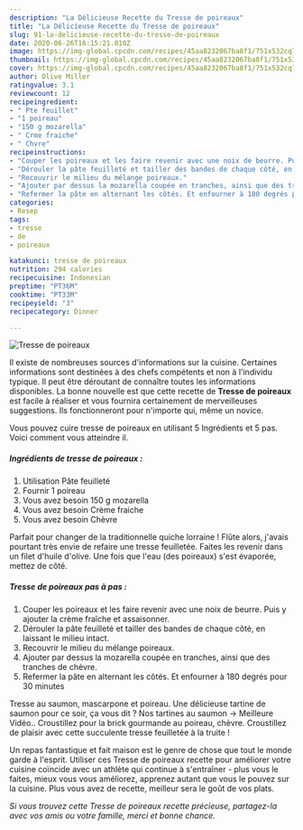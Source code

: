 ```yaml
---
description: "La Délicieuse Recette du Tresse de poireaux"
title: "La Délicieuse Recette du Tresse de poireaux"
slug: 91-la-delicieuse-recette-du-tresse-de-poireaux
date: 2020-06-26T16:15:21.010Z
image: https://img-global.cpcdn.com/recipes/45aa8232067ba8f1/751x532cq70/tresse-de-poireaux-photo-principale-de-la-recette.jpg
thumbnail: https://img-global.cpcdn.com/recipes/45aa8232067ba8f1/751x532cq70/tresse-de-poireaux-photo-principale-de-la-recette.jpg
cover: https://img-global.cpcdn.com/recipes/45aa8232067ba8f1/751x532cq70/tresse-de-poireaux-photo-principale-de-la-recette.jpg
author: Olive Miller
ratingvalue: 3.1
reviewcount: 12
recipeingredient:
- " Pte feuillet"
- "1 poireau"
- "150 g mozarella"
- " Crme fraiche"
- " Chvre"
recipeinstructions:
- "Couper les poireaux et les faire revenir avec une noix de beurre. Puis y ajouter la crème fraîche et assaisonner."
- "Dérouler la pâte feuilleté et tailler des bandes de chaque côté, en laissant le milieu intact."
- "Recouvrir le milieu du mélange poireaux."
- "Ajouter par dessus la mozarella coupée en tranches, ainsi que des tranches de chèvre."
- "Refermer la pâte en alternant les côtés. Et enfourner à 180 degrés pour 30 minutes"
categories:
- Resep
tags:
- tresse
- de
- poireaux

katakunci: tresse de poireaux 
nutrition: 294 calories
recipecuisine: Indonesian
preptime: "PT36M"
cooktime: "PT33M"
recipeyield: "3"
recipecategory: Dinner

---
```



![Tresse de poireaux](https://img-global.cpcdn.com/recipes/45aa8232067ba8f1/751x532cq70/tresse-de-poireaux-photo-principale-de-la-recette.jpg)

Il existe de nombreuses sources d'informations sur la cuisine. Certaines informations sont destinées à des chefs compétents et non à l'individu typique. Il peut être déroutant de connaître toutes les informations disponibles. La bonne nouvelle est que cette recette de <strong> Tresse de poireaux </strong> est facile à réaliser et vous fournira certainement de merveilleuses suggestions. Ils fonctionneront pour n'importe qui, même un novice.

<!--inarticleads1-->

Vous pouvez cuire tresse de poireaux en utilisant 5 Ingrédients et 5 pas. Voici comment vous atteindre il.

##### Ingrédients de tresse de poireaux :

1. Utilisation  Pâte feuilleté
1. Fournir 1 poireau
1. Vous avez besoin 150 g mozarella
1. Vous avez besoin  Crème fraiche
1. Vous avez besoin  Chèvre


Parfait pour changer de la traditionnelle quiche lorraine ! Flûte alors, j&#39;avais pourtant très envie de refaire une tresse feuilletée. Faites les revenir dans un filet d&#39;huile d&#39;olive. Une fois que l&#39;eau (des poireaux) s&#39;est évaporée, mettez de côté. 

<!--inarticleads2-->

##### Tresse de poireaux pas à pas :

1. Couper les poireaux et les faire revenir avec une noix de beurre. Puis y ajouter la crème fraîche et assaisonner.
1. Dérouler la pâte feuilleté et tailler des bandes de chaque côté, en laissant le milieu intact.
1. Recouvrir le milieu du mélange poireaux.
1. Ajouter par dessus la mozarella coupée en tranches, ainsi que des tranches de chèvre.
1. Refermer la pâte en alternant les côtés. Et enfourner à 180 degrés pour 30 minutes


Tresse au saumon, mascarpone et poireau. Une délicieuse tartine de saumon pour ce soir, ça vous dit ? Nos tartines au saumon -&gt; Meilleure Vidéo.. Croustillez pour la brick gourmande au poireau, chèvre. Croustillez de plaisir avec cette succulente tresse feuilletée à la truite ! 

<!--inarticleads1-->

<p>
Un repas fantastique et fait maison est le genre de chose que tout le monde garde à l'esprit. Utiliser ces Tresse de poireaux recette pour améliorer votre cuisine coïncide avec un athlète qui continue à s'entraîner - plus vous le faites, mieux vous vous améliorez, apprenez autant que vous le pouvez sur la cuisine. Plus vous avez de recette, meilleur sera le goût de vos plats.
</p>

<p>
<i>Si vous trouvez cette Tresse de poireaux recette précieuse, partagez-la avec vos amis ou votre famille, merci et bonne chance.</i>
</p>
